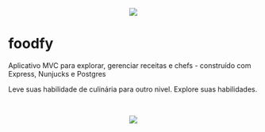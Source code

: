<p align="center">
    <img src=".github/logo-chef.png">
</p>

# foodfy
Aplicativo MVC para explorar, gerenciar receitas e chefs - construído com Express, Nunjucks e Postgres

Leve suas habilidade de culinária para outro nivel. Explore suas habilidades.

<br />
<p align="center"><img src=".github/home.gif"></p>